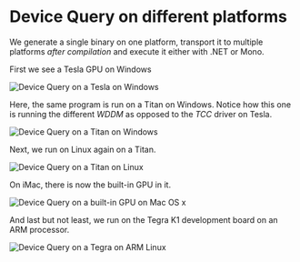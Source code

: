 # Device Query on different platforms

We generate a single binary on one platform, transport it to multiple platforms *after compilation* and execute it either with .NET or Mono. 

First we see a Tesla GPU on Windows

![Device Query on a Tesla on Windows](../content/images/multi-platform/dev-query-tesla.png)

Here, the same program is run on a Titan on Windows. Notice how this one is running the different *WDDM* as opposed to the *TCC* driver on Tesla.

![Device Query on a Titan on Windows](../content/images/multi-platform/dev-query-titan.png)

Next, we run on Linux again on a Titan.

![Device Query on a Titan on Linux](../content/images/multi-platform/dev-query-linux.png)

On iMac, there is now the built-in GPU in it.

![Device Query on a built-in GPU on Mac OS x](../content/images/multi-platform/dev-query-mac.png)

And last but not least, we run on the Tegra K1 development board on an ARM processor.

![Device Query on a Tegra on ARM Linux](../content/images/multi-platform/dev-query-tegra.png)